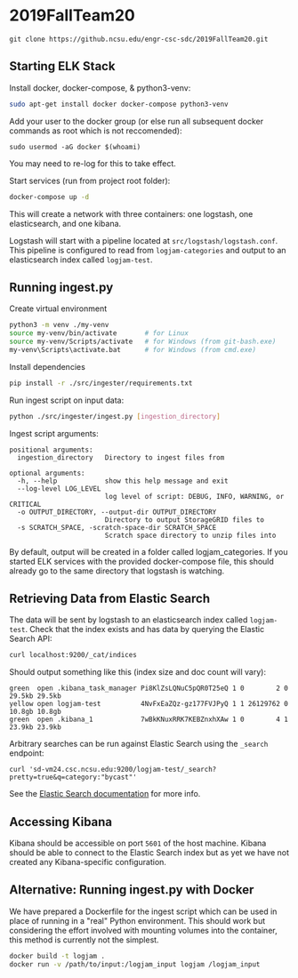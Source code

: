 # 2019FallTeam20

```
git clone https://github.ncsu.edu/engr-csc-sdc/2019FallTeam20.git
```

## Starting ELK Stack

Install docker, docker-compose, & python3-venv:
```bash
sudo apt-get install docker docker-compose python3-venv
```

Add your user to the docker group (or else run all subsequent docker commands as root which is not reccomended):
```
sudo usermod -aG docker $(whoami)
```
You may need to re-log for this to take effect.

Start services (run from project root folder):
```bash
docker-compose up -d
```
This will create a network with three containers: one logstash, one elasticsearch, and one kibana.

Logstash will start with a pipeline located at `src/logstash/logstash.conf`. This pipeline is configured to read from `logjam-categories` and output to an elasticsearch index called `logjam-test`.

## Running ingest.py

Create virtual environment
```bash
python3 -m venv ./my-venv
source my-venv/bin/activate       # for Linux
source my-venv/Scripts/activate   # for Windows (from git-bash.exe)
my-venv\Scripts\activate.bat      # for Windows (from cmd.exe)
```

Install dependencies
```bash
pip install -r ./src/ingester/requirements.txt
```

Run ingest script on input data:
```bash
python ./src/ingester/ingest.py [ingestion_directory]
```

Ingest script arguments:
```
positional arguments:
  ingestion_directory   Directory to ingest files from

optional arguments:
  -h, --help            show this help message and exit
  --log-level LOG_LEVEL
                        log level of script: DEBUG, INFO, WARNING, or CRITICAL
  -o OUTPUT_DIRECTORY, --output-dir OUTPUT_DIRECTORY
                        Directory to output StorageGRID files to
  -s SCRATCH_SPACE, -scratch-space-dir SCRATCH_SPACE
                        Scratch space directory to unzip files into
```

By default, output will be created in a folder called logjam_categories. If you started ELK services with the provided docker-compose file, this should already go to the same directory that logstash is watching.

## Retrieving Data from Elastic Search
The data will be sent by logstash to an elasticsearch index called `logjam-test`. Check that the index exists and has data by querying the Elastic Search API:
```bash
curl localhost:9200/_cat/indices
```

Should output something like this (index size and doc count will vary):
```
green  open .kibana_task_manager Pi8KlZsLQNuC5pQR0T25eQ 1 0        2 0 29.5kb 29.5kb
yellow open logjam-test          4NvFxEaZQz-gz177FVJPyQ 1 1 26129762 0 10.8gb 10.8gb
green  open .kibana_1            7wBkKNuxRRK7KEBZnxhXAw 1 0        4 1 23.9kb 23.9kb
```

Arbitrary searches can be run against Elastic Search using the `_search` endpoint:
```
curl 'sd-vm24.csc.ncsu.edu:9200/logjam-test/_search?pretty=true&q=category:"bycast"'
```
See the [Elastic Search documentation](https://www.elastic.co/guide/en/elasticsearch/reference/current/docs.html) for more info.

## Accessing Kibana

Kibana should be accessible on port `5601` of the host machine. Kibana should be able to connect to the Elastic Search index but as yet we have not created any Kibana-specific configuration.

## Alternative: Running ingest.py with Docker
We have prepared a Dockerfile for the ingest script which can be used in place of running in a "real" Python environment. This should work but considering the effort involved with mounting volumes into the container, this method is currently not the simplest.

```bash
docker build -t logjam .
docker run -v /path/to/input:/logjam_input logjam /logjam_input
```
